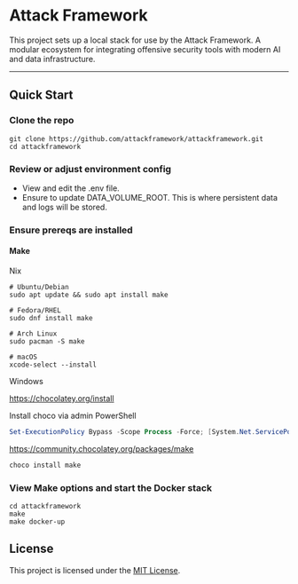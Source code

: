 # Attack Framework

This project sets up a local stack for use by the Attack Framework. A modular ecosystem for integrating offensive security tools with modern AI and data infrastructure.

---

## Quick Start

### Clone the repo

```
git clone https://github.com/attackframework/attackframework.git
cd attackframework
```

### Review or adjust environment config

- View and edit the .env file.
- Ensure to update DATA_VOLUME_ROOT. This is where persistent data and logs will be stored.

### Ensure prereqs are installed

#### Make

Nix

```shell
# Ubuntu/Debian
sudo apt update && sudo apt install make

# Fedora/RHEL
sudo dnf install make

# Arch Linux
sudo pacman -S make

# macOS
xcode-select --install
```

Windows

https://chocolatey.org/install

Install choco via admin PowerShell
```powershell
Set-ExecutionPolicy Bypass -Scope Process -Force; [System.Net.ServicePointManager]::SecurityProtocol = [System.Net.ServicePointManager]::SecurityProtocol -bor 3072; iex ((New-Object System.Net.WebClient).DownloadString('https://community.chocolatey.org/install.ps1'))
```

https://community.chocolatey.org/packages/make

```powershell
choco install make
```

### View Make options and start the Docker stack

```
cd attackframework
make
make docker-up
```

## License

This project is licensed under the [MIT License](LICENSE).